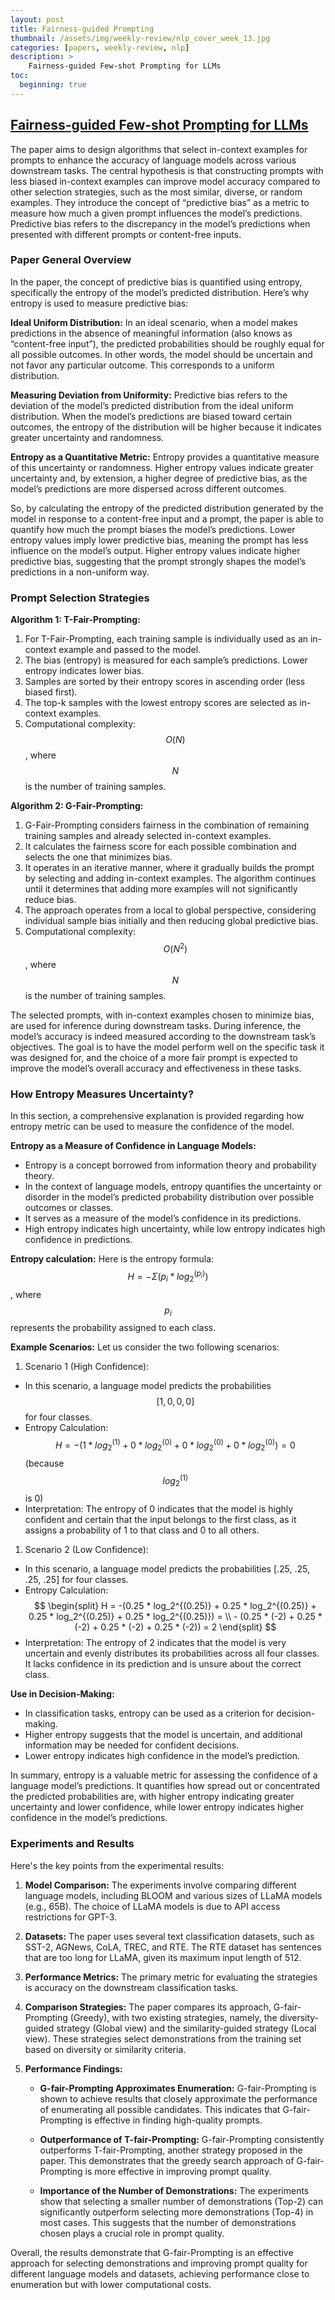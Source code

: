 ```yaml
---
layout: post
title: Fairness-guided Prompting
thumbnail: /assets/img/weekly-review/nlp_cover_week_13.jpg
categories: [papers, weekly-review, nlp]
description: >
    Fairness-guided Few-shot Prompting for LLMs
toc:
  beginning: true
---
```



## [Fairness-guided Few-shot Prompting for LLMs][fairnessGuidedPaper]
The paper aims to design algorithms that select in-context examples for prompts to enhance the accuracy of language models across various downstream tasks. The central hypothesis is that constructing prompts with less biased in-context examples can improve model accuracy compared to other selection strategies, such as the most similar, diverse, or random examples. 
They introduce the concept of “predictive bias” as a metric to measure how much a given prompt influences the model’s predictions. Predictive bias refers to the discrepancy in the model’s predictions when presented with different prompts or content-free inputs.

### Paper General Overview
In the paper, the concept of predictive bias is quantified using entropy, specifically the entropy of the model’s predicted distribution. Here’s why entropy is used to measure predictive bias:

**Ideal Uniform Distribution:** In an ideal scenario, when a model makes predictions in the absence of meaningful information (also knows as “content-free input”), the predicted probabilities should be roughly equal for all possible outcomes. In other words, the model should be uncertain and not favor any particular outcome. This corresponds to a uniform distribution.

**Measuring Deviation from Uniformity:** Predictive bias refers to the deviation of the model’s predicted distribution from the ideal uniform distribution. When the model’s predictions are biased toward certain outcomes, the entropy of the distribution will be higher because it indicates greater uncertainty and randomness.

**Entropy as a Quantitative Metric:** Entropy provides a quantitative measure of this uncertainty or randomness. Higher entropy values indicate greater uncertainty and, by extension, a higher degree of predictive bias, as the model’s predictions are more dispersed across different outcomes.

So, by calculating the entropy of the predicted distribution generated by the model in response to a content-free input and a prompt, the paper is able to quantify how much the prompt biases the model’s predictions. Lower entropy values imply lower predictive bias, meaning the prompt has less influence on the model’s output. Higher entropy values indicate higher predictive bias, suggesting that the prompt strongly shapes the model’s predictions in a non-uniform way.

### Prompt Selection Strategies
**Algorithm 1: T-Fair-Prompting:**
1. For T-Fair-Prompting, each training sample is individually used as an in-context example and passed to the model.
2. The bias (entropy) is measured for each sample’s predictions. Lower entropy indicates lower bias.
3. Samples are sorted by their entropy scores in ascending order (less biased first).
4. The top-k samples with the lowest entropy scores are selected as in-context examples.
5. Computational complexity: $$O(N)$$, where $$N$$ is the number of training samples.

**Algorithm 2: G-Fair-Prompting:**
1. G-Fair-Prompting considers fairness in the combination of remaining training samples and already selected in-context examples.
2. It calculates the fairness score for each possible combination and selects the one that minimizes bias.
3. It operates in an iterative manner, where it gradually builds the prompt by selecting and adding in-context examples. The algorithm continues until it determines that adding more examples will not significantly reduce bias.
3. The approach operates from a local to global perspective, considering individual sample bias initially and then reducing global predictive bias.
4. Computational complexity: $$O(N^2)$$, where $$N$$ is the number of training samples.

The selected prompts, with in-context examples chosen to minimize bias, are used for inference during downstream tasks.
During inference, the model’s accuracy is indeed measured according to the downstream task’s objectives. The goal is to have the model perform well on the specific task it was designed for, and the choice of a more fair prompt is expected to improve the model’s overall accuracy and effectiveness in these tasks.

### How Entropy Measures Uncertainty?

In this section, a comprehensive explanation is provided regarding how entropy metric can be used to measure the confidence of the model.

**Entropy as a Measure of Confidence in Language Models:**
- Entropy is a concept borrowed from information theory and probability theory.
- In the context of language models, entropy quantifies the uncertainty or disorder in the model’s predicted probability distribution over possible outcomes or classes.
- It serves as a measure of the model’s confidence in its predictions.
- High entropy indicates high uncertainty, while low entropy indicates high confidence in predictions.

**Entropy calculation:** Here is the entropy formula: $$H = -\Sigma (p_i * log_2^{(p_i)})$$, where $$p_i$$ represents the probability assigned to each class.


**Example Scenarios:** Let us consider the two following scenarios:
1. Scenario 1 (High Confidence):
  - In this scenario, a language model predicts the probabilities $$[1, 0, 0, 0]$$ for four classes.
  - Entropy Calculation: $$H = -(1 * log_2^{(1)} + 0 * log_2^{(0)} + 0 * log_2^{(0)} + 0 * log_2^{(0)}) = 0$$ (because $$log_2^{(1)}$$ is 0)
  - Interpretation: The entropy of 0 indicates that the model is highly confident and certain that the input belongs to the first class, as it assigns a probability of 1 to that class and 0 to all others.

1. Scenario 2 (Low Confidence):
  - In this scenario, a language model predicts the probabilities [.25, .25, .25, .25] for four classes.
  - Entropy Calculation: 
    $$
    \begin{split}
       H = -(0.25 * log_2^{(0.25)} + 0.25 * log_2^{(0.25)} + 0.25 * log_2^{(0.25)} + 0.25 * log_2^{(0.25)}) = \\ - (0.25 * (-2) + 0.25 * (-2) + 0.25 * (-2) + 0.25 * (-2)) = 2
    \end{split}
    $$
  - Interpretation: The entropy of 2 indicates that the model is very uncertain and evenly distributes its probabilities across all four classes. It lacks confidence in its prediction and is unsure about the correct class.

**Use in Decision-Making:**
- In classification tasks, entropy can be used as a criterion for decision-making.
- Higher entropy suggests that the model is uncertain, and additional information may be needed for confident decisions.
- Lower entropy indicates high confidence in the model’s prediction.

In summary, entropy is a valuable metric for assessing the confidence of a language model’s predictions. It quantifies how spread out or concentrated the predicted probabilities are, with higher entropy indicating greater uncertainty and lower confidence, while lower entropy indicates higher confidence in the model’s predictions.


### Experiments and Results

Here's the key points from the experimental results:

1. **Model Comparison:** The experiments involve comparing different language models, including BLOOM and various sizes of LLaMA models (e.g., 65B). The choice of LLaMA models is due to API access restrictions for GPT-3.

2. **Datasets:** The paper uses several text classification datasets, such as SST-2, AGNews, CoLA, TREC, and RTE. The RTE dataset has sentences that are too long for LLaMA, given its maximum input length of 512.

3. **Performance Metrics:** The primary metric for evaluating the strategies is accuracy on the downstream classification tasks.

4. **Comparison Strategies:** The paper compares its approach, G-fair-Prompting (Greedy), with two existing strategies, namely, the diversity-guided strategy (Global view) and the similarity-guided strategy (Local view). These strategies select demonstrations from the training set based on diversity or similarity criteria.

5. **Performance Findings:**
   - **G-fair-Prompting Approximates Enumeration:** G-fair-Prompting is shown to achieve results that closely approximate the performance of enumerating all possible candidates. This indicates that G-fair-Prompting is effective in finding high-quality prompts.
   
   - **Outperformance of T-fair-Prompting:** G-fair-Prompting consistently outperforms T-fair-Prompting, another strategy proposed in the paper. This demonstrates that the greedy search approach of G-fair-Prompting is more effective in improving prompt quality.
   
   - **Importance of the Number of Demonstrations:** The experiments show that selecting a smaller number of demonstrations (Top-2) can significantly outperform selecting more demonstrations (Top-4) in most cases. This suggests that the number of demonstrations chosen plays a crucial role in prompt quality.

Overall, the results demonstrate that G-fair-Prompting is an effective approach for selecting demonstrations and improving prompt quality for different language models and datasets, achieving performance close to enumeration but with lower computational costs.


[fairnessGuidedPaper]: https://arxiv.org/pdf/2303.13217.pdf
[fairnessGuidedSum]: /blog/2023/week-13/#fairness-guided-few-shot-prompting-for-llms